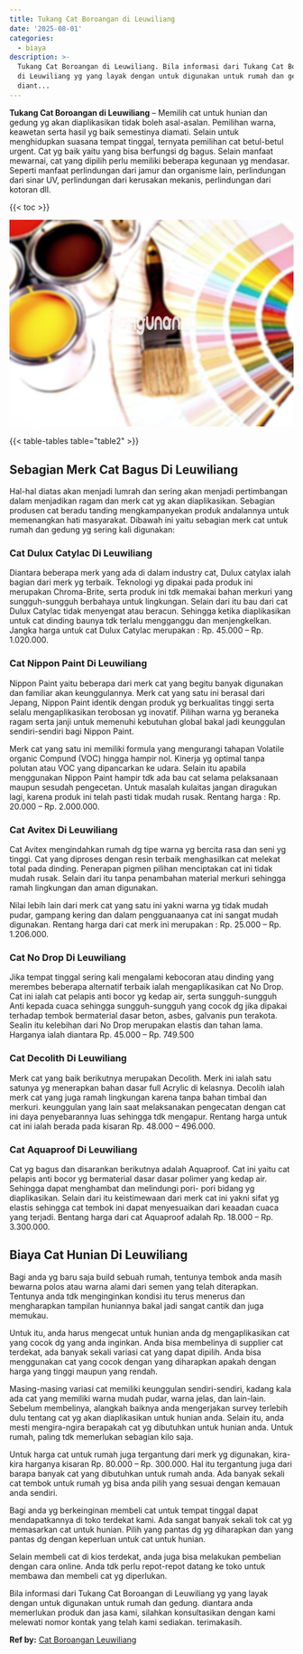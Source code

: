 ```yaml
---
title: Tukang Cat Boroangan di Leuwiliang
date: '2025-08-01'
categories:
  - biaya
description: >-
  Tukang Cat Boroangan di Leuwiliang. Bila informasi dari Tukang Cat Boroangan
  di Leuwiliang yg yang layak dengan untuk digunakan untuk rumah dan gedung.
  diant...
---
```


**Tukang Cat Boroangan di Leuwiliang** – Memilih cat untuk hunian dan gedung yg akan diaplikasikan tidak boleh asal-asalan. Pemilihan warna, keawetan serta hasil yg baik semestinya diamati. Selain untuk menghidupkan suasana tempat tinggal, ternyata pemilihan cat betul-betul urgent. Cat yg baik yaitu yang bisa berfungsi dg bagus. Selain manfaat mewarnai, cat yang dipilih perlu memiliki beberapa kegunaan yg mendasar. Seperti manfaat perlindungan dari jamur dan organisme lain, perlindungan dari sinar UV, perlindungan dari kerusakan mekanis, perlindungan dari kotoran dll.

{{< toc >}}

![Tukang Cat Boroangan di Leuwiliang](/images/jasa-cat-murah36.png)

{{< table-tables table="table2" >}}

## Sebagian Merk Cat Bagus Di Leuwiliang

Hal-hal diatas akan menjadi lumrah dan sering akan menjadi pertimbangan dalam menjadikan ragam dan merk cat yg akan diaplikasikan. Sebagian produsen cat beradu tanding mengkampanyekan produk andalannya untuk memenangkan hati masyarakat. Dibawah ini yaitu sebagian merk cat untuk rumah dan gedung yg sering kali digunakan:

### Cat Dulux Catylac Di Leuwiliang

Diantara beberapa merk yang ada di dalam industry cat, Dulux catylax ialah bagian dari merk yg terbaik. Teknologi yg dipakai pada produk ini merupakan Chroma-Brite, serta produk ini tdk memakai bahan merkuri yang sungguh-sungguh berbahaya untuk lingkungan. Selain dari itu bau dari cat Dulux Catylac tidak menyengat atau beracun. Sehingga ketika diaplikasikan untuk cat dinding baunya tdk terlalu mengganggu dan menjengkelkan. Jangka harga untuk cat Dulux Catylac merupakan : Rp. 45.000 – Rp. 1.020.000.

### Cat Nippon Paint Di Leuwiliang

Nippon Paint yaitu beberapa dari merk cat yang begitu banyak digunakan dan familiar akan keunggulannya. Merk cat yang satu ini berasal dari Jepang, Nippon Paint identik dengan produk yg berkualitas tinggi serta selalu mengaplikasikan terobosan yg inovatif. Pilihan warna yg beraneka ragam serta janji untuk memenuhi kebutuhan global bakal jadi keunggulan sendiri-sendiri bagi Nippon Paint.

Merk cat yang satu ini memiliki formula yang mengurangi tahapan Volatile organic Compund (VOC) hingga hampir nol. Kinerja yg optimal tanpa polutan atau VOC yang dipancarkan ke udara. Selain itu apabila menggunakan Nippon Paint hampir tdk ada bau cat selama pelaksanaan maupun sesudah pengecetan. Untuk masalah kulaitas jangan diragukan lagi, karena produk ini telah pasti tidak mudah rusak. Rentang harga : Rp. 20.000 – Rp. 2.000.000.

### Cat Avitex Di Leuwiliang

Cat Avitex mengindahkan rumah dg tipe warna yg bercita rasa dan seni yg tinggi. Cat yang diproses dengan resin terbaik menghasilkan cat melekat total pada dinding. Penerapan pigmen pilihan menciptakan cat ini tidak mudah rusak. Selain dari itu tanpa penambahan material merkuri sehingga ramah lingkungan dan aman digunakan.

Nilai lebih lain dari merk cat yang satu ini yakni warna yg tidak mudah pudar, gampang kering dan dalam pengguanaanya cat ini sangat mudah digunakan. Rentang harga dari cat merk ini merupakan : Rp. 25.000 – Rp. 1.206.000.

### Cat No Drop Di Leuwiliang

Jika tempat tinggal sering kali mengalami kebocoran atau dinding yang merembes beberapa alternatif terbaik ialah mengaplikasikan cat No Drop. Cat ini ialah cat pelapis anti bocor yg kedap air, serta sungguh-sungguh Anti kepada cuaca sehingga sungguh-sungguh yang cocok dg jika dipakai terhadap tembok bermaterial dasar beton, asbes, galvanis pun terakota. Sealin itu kelebihan dari No Drop merupakan elastis dan tahan lama. Harganya ialah diantara Rp. 45.000 – Rp. 749.500

### Cat Decolith Di Leuwiliang

Merk cat yang baik berikutnya merupakan Decolith. Merk ini ialah satu satunya yg menerapkan bahan dasar full Acrylic di kelasnya. Decolih ialah merk cat yang juga ramah lingkungan karena tanpa bahan timbal dan merkuri. keunggulan yang lain saat melaksanakan pengecatan dengan cat ini daya penyebarannya luas sehingga tdk mengapur. Rentang harga untuk cat ini ialah berada pada kisaran Rp. 48.000 – 496.000.

### Cat Aquaproof Di Leuwiliang

Cat yg bagus dan disarankan berikutnya adalah Aquaproof. Cat ini yaitu cat pelapis anti bocor yg bermaterial dasar dasar polimer yang kedap air. Sehingga dapat menghambat dan melindungi pori- pori bidang yg diaplikasikan. Selain dari itu keistimewaan dari merk cat ini yakni sifat yg elastis sehingga cat tembok ini dapat menyesuaikan dari keaadan cuaca yang terjadi. Bentang harga dari cat Aquaproof adalah Rp. 18.000 – Rp. 3.300.000.

## Biaya Cat Hunian Di Leuwiliang

Bagi anda yg baru saja build sebuah rumah, tentunya tembok anda masih bewarna polos atau warna alami dari semen yang telah diterapkan. Tentunya anda tdk menginginkan kondisi itu terus menerus dan mengharapkan tampilan huniannya bakal jadi sangat cantik dan juga memukau.

Untuk itu, anda harus mengecat untuk hunian anda dg mengaplikasikan cat yang cocok dg yang anda inginkan. Anda bisa membelinya di supplier cat terdekat, ada banyak sekali variasi cat yang dapat dipilih. Anda bisa menggunakan cat yang cocok dengan yang diharapkan apakah dengan harga yang tinggi maupun yang rendah.

Masing-masing variasi cat memiliki keunggulan sendiri-sendiri, kadang kala ada cat yang memiliki warna mudah pudar, warna jelas, dan lain-lain. Sebelum membelinya, alangkah baiknya anda mengerjakan survey terlebih dulu tentang cat yg akan diaplikasikan untuk hunian anda. Selain itu, anda mesti mengira-ngira berapakah cat yg dibutuhkan untuk hunian anda. Untuk rumah, paling tdk memerlukan sebagian kilo saja.

Untuk harga cat untuk rumah juga tergantung dari merk yg digunakan, kira-kira harganya kisaran Rp. 80.000 – Rp. 300.000. Hal itu tergantung juga dari barapa banyak cat yang dibutuhkan untuk rumah anda. Ada banyak sekali cat tembok untuk rumah yg bisa anda pilih yang sesuai dengan kemauan anda sendiri.

Bagi anda yg berkeinginan membeli cat untuk tempat tinggal dapat mendapatkannya di toko terdekat kami. Ada sangat banyak sekali tok cat yg memasarkan cat untuk hunian. Pilih yang pantas dg yg diharapkan dan yang pantas dg dengan keperluan untuk cat untuk hunian.

Selain membeli cat di kios terdekat, anda juga bisa melakukan pembelian dengan cara online. Anda tdk perlu repot-repot datang ke toko untuk membawa dan membeli cat yg diperlukan.

Bila informasi dari Tukang Cat Boroangan di Leuwiliang yg yang layak dengan untuk digunakan untuk rumah dan gedung. diantara anda memerlukan produk dan jasa kami, silahkan konsultasikan dengan kami melewati nomor kontak yang telah kami sediakan. terimakasih.

**Ref by:** [Cat Boroangan Leuwiliang](https://id.wikipedia.org/wiki/Cat)
